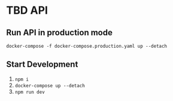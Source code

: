 # TBD API

## Run API in production mode

`docker-compose -f docker-compose.production.yaml up --detach`

## Start Development

1. `npm i`
2. `docker-compose up --detach`
3. `npm run dev`